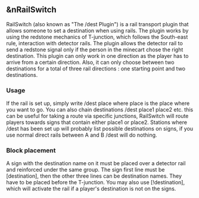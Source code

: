 ## &nRailSwitch

RailSwitch (also known as "The /dest Plugin") is a rail transport plugin that allows
someone to set a destination when using rails. The plugin works by using the redstone 
mechanics of T-junction, which follows the South-east rule, interaction with detector 
rails. The plugin allows the detector rail to send a redstone signal only if the person 
in the minecart chose the right destination. This plugin can only work in one direction 
as the player has to arrive from a certain direction. Also, it can only choose between 
two destinations for a total of three rail directions : one starting point and two 
destinations. 

### Usage

If the rail is set up, simply write /dest place where place is the place where you want 
to go. You can also chain destinations /dest place1 place2 etc. this can be useful for 
taking a route via specific junctions, RailSwitch will route players towards signs that 
contain either place1 or place2. Stations where /dest has been set up will probably list
possible destinations on signs, if you use normal direct rails between A and B /dest will 
do nothing.

### Block placement

A sign with the destination name on it must be placed over a detector rail and reinforced 
under the same group. The sign first line must be [destination], then the other three 
lines can be destination names. They have to be placed before the T-junction. You may 
also use [!destination], which will activate the rail if a player's destination is not 
on the signs.


